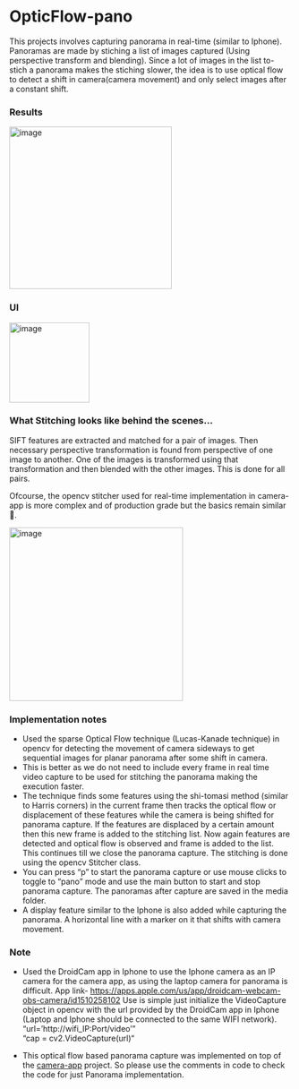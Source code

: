 # OpticFlow-pano
This projects involves capturing panorama in real-time (similar to Iphone). Panoramas are made by stiching a list of images captured (Using perspective transform and blending). Since a lot of images in the list to-stich a panorama makes the stiching slower, the idea is to use optical flow to detect a shift in camera(camera movement) and only select images after a constant shift. 

### Results
<img width="290" alt="image" src="https://github.com/tusharparimi/OpticFlow-pano/assets/93556280/a027ada3-6a79-48e4-b642-57cbb9201140">

### UI
<img width="143" alt="image" src="https://github.com/tusharparimi/OpticFlow-pano/assets/93556280/0f8b341f-2c1c-4683-bc84-ff4127202f9a">

### What Stitching looks like behind the scenes...
SIFT features are extracted and matched for a pair of images. Then necessary perspective transformation is found from perspective of one image to another. One of the images is transformed using that transformation and then blended with the other images. This is done for all pairs.

Ofcourse, the opencv stitcher used for real-time implementation in camera-app is more complex and of production grade but the basics remain similar :eyes:. 

<img width="310" alt="image" src="https://github.com/tusharparimi/OpticFlow-pano/assets/93556280/f6d30f4c-690a-4c48-ae4b-5855e75097d6">


### Implementation notes
- Used the sparse Optical Flow technique (Lucas-Kanade technique) in opencv for detecting the movement of camera sideways to get sequential images for planar panorama after some shift in camera.
- This is better as we do not need to include every frame in real time video capture to be used for stitching the panorama making the execution faster.
- The technique finds some features using the shi-tomasi method (similar to Harris corners) in the current frame then tracks the optical flow or displacement of these features while the camera is being shifted for panorama capture. If the features are displaced by a certain amount then this new frame is added to the stitching list. Now again features are detected and optical flow is observed and frame is added to the list. This continues till we close the panorama capture. The stitching is done using the opencv Stitcher class.
- You can press “p” to start the panorama capture or use mouse clicks to toggle to “pano” mode and use the main button to start and stop panorama capture. The panoramas after capture are saved in the media folder.
- A display feature similar to the Iphone is also added while capturing the panorama. A horizontal line with a marker on it that shifts with camera movement.

### Note
- Used the DroidCam app in Iphone to use the Iphone camera as an IP camera for the camera app, as using the laptop camera for panorama is difficult.
App link- https://apps.apple.com/us/app/droidcam-webcam-obs-camera/id1510258102
Use is simple just initialize the VideoCapture object in opencv with the url provided by the DroidCam app in Iphone (Laptop and Iphone should be connected to the same WIFI network). 
“url=’http://wifi_IP:Port/video’”  
“cap = cv2.VideoCapture(url)“

- This optical flow based panorama capture was implemented on top of the [camera-app](https://github.com/tusharparimi/camera-app) project. So please use the comments in code to check the code for just Panorama implementation.

